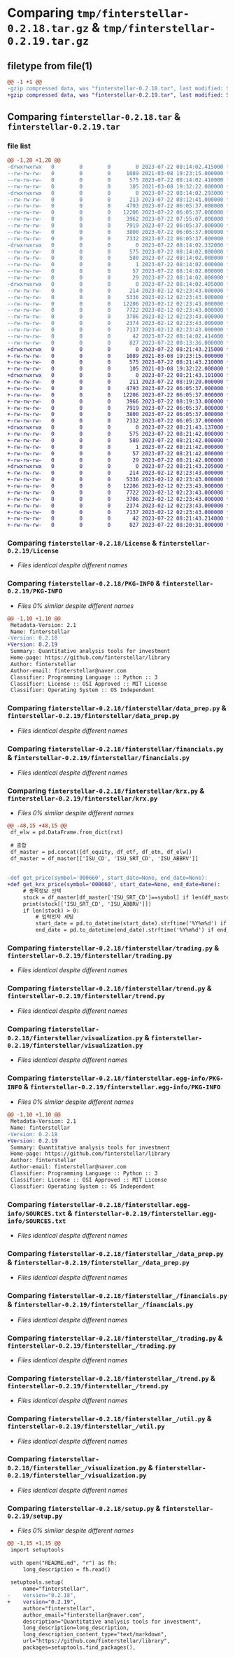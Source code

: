 # Comparing `tmp/finterstellar-0.2.18.tar.gz` & `tmp/finterstellar-0.2.19.tar.gz`

## filetype from file(1)

```diff
@@ -1 +1 @@
-gzip compressed data, was "finterstellar-0.2.18.tar", last modified: Sat Jul 22 08:14:02 2023, max compression
+gzip compressed data, was "finterstellar-0.2.19.tar", last modified: Sat Jul 22 08:21:43 2023, max compression
```

## Comparing `finterstellar-0.2.18.tar` & `finterstellar-0.2.19.tar`

### file list

```diff
@@ -1,28 +1,28 @@
-drwxrwxrwx   0        0        0        0 2023-07-22 08:14:02.415000 finterstellar-0.2.18/
--rw-rw-rw-   0        0        0     1089 2021-03-08 19:23:15.000000 finterstellar-0.2.18/License
--rw-rw-rw-   0        0        0      575 2023-07-22 08:14:02.410000 finterstellar-0.2.18/PKG-INFO
--rw-rw-rw-   0        0        0      105 2021-03-08 19:32:22.000000 finterstellar-0.2.18/README.md
-drwxrwxrwx   0        0        0        0 2023-07-22 08:14:02.293000 finterstellar-0.2.18/finterstellar/
--rw-rw-rw-   0        0        0      213 2023-07-22 08:12:41.000000 finterstellar-0.2.18/finterstellar/__init__.py
--rw-rw-rw-   0        0        0     4793 2023-07-22 06:05:37.000000 finterstellar-0.2.18/finterstellar/data_prep.py
--rw-rw-rw-   0        0        0    12206 2023-07-22 06:05:37.000000 finterstellar-0.2.18/finterstellar/financials.py
--rw-rw-rw-   0        0        0     3962 2023-07-22 07:55:07.000000 finterstellar-0.2.18/finterstellar/krx.py
--rw-rw-rw-   0        0        0     7919 2023-07-22 06:05:37.000000 finterstellar-0.2.18/finterstellar/trading.py
--rw-rw-rw-   0        0        0     3800 2023-07-22 06:05:37.000000 finterstellar-0.2.18/finterstellar/trend.py
--rw-rw-rw-   0        0        0     7332 2023-07-22 06:05:37.000000 finterstellar-0.2.18/finterstellar/visualization.py
-drwxrwxrwx   0        0        0        0 2023-07-22 08:14:02.332000 finterstellar-0.2.18/finterstellar.egg-info/
--rw-rw-rw-   0        0        0      575 2023-07-22 08:14:02.000000 finterstellar-0.2.18/finterstellar.egg-info/PKG-INFO
--rw-rw-rw-   0        0        0      580 2023-07-22 08:14:02.000000 finterstellar-0.2.18/finterstellar.egg-info/SOURCES.txt
--rw-rw-rw-   0        0        0        1 2023-07-22 08:14:02.000000 finterstellar-0.2.18/finterstellar.egg-info/dependency_links.txt
--rw-rw-rw-   0        0        0       57 2023-07-22 08:14:02.000000 finterstellar-0.2.18/finterstellar.egg-info/requires.txt
--rw-rw-rw-   0        0        0       29 2023-07-22 08:14:02.000000 finterstellar-0.2.18/finterstellar.egg-info/top_level.txt
-drwxrwxrwx   0        0        0        0 2023-07-22 08:14:02.405000 finterstellar-0.2.18/finterstellar_/
--rw-rw-rw-   0        0        0      214 2023-02-12 02:23:43.000000 finterstellar-0.2.18/finterstellar_/__init__.py
--rw-rw-rw-   0        0        0     5336 2023-02-12 02:23:43.000000 finterstellar-0.2.18/finterstellar_/data_prep.py
--rw-rw-rw-   0        0        0    12206 2023-02-12 02:23:43.000000 finterstellar-0.2.18/finterstellar_/financials.py
--rw-rw-rw-   0        0        0     7722 2023-02-12 02:23:43.000000 finterstellar-0.2.18/finterstellar_/trading.py
--rw-rw-rw-   0        0        0     3706 2023-02-12 02:23:43.000000 finterstellar-0.2.18/finterstellar_/trend.py
--rw-rw-rw-   0        0        0     2374 2023-02-12 02:23:43.000000 finterstellar-0.2.18/finterstellar_/util.py
--rw-rw-rw-   0        0        0     7137 2023-02-12 02:23:43.000000 finterstellar-0.2.18/finterstellar_/visualization.py
--rw-rw-rw-   0        0        0       42 2023-07-22 08:14:02.414000 finterstellar-0.2.18/setup.cfg
--rw-rw-rw-   0        0        0      827 2023-07-22 08:13:36.000000 finterstellar-0.2.18/setup.py
+drwxrwxrwx   0        0        0        0 2023-07-22 08:21:43.215000 finterstellar-0.2.19/
+-rw-rw-rw-   0        0        0     1089 2021-03-08 19:23:15.000000 finterstellar-0.2.19/License
+-rw-rw-rw-   0        0        0      575 2023-07-22 08:21:43.210000 finterstellar-0.2.19/PKG-INFO
+-rw-rw-rw-   0        0        0      105 2021-03-08 19:32:22.000000 finterstellar-0.2.19/README.md
+drwxrwxrwx   0        0        0        0 2023-07-22 08:21:43.101000 finterstellar-0.2.19/finterstellar/
+-rw-rw-rw-   0        0        0      211 2023-07-22 08:19:20.000000 finterstellar-0.2.19/finterstellar/__init__.py
+-rw-rw-rw-   0        0        0     4793 2023-07-22 06:05:37.000000 finterstellar-0.2.19/finterstellar/data_prep.py
+-rw-rw-rw-   0        0        0    12206 2023-07-22 06:05:37.000000 finterstellar-0.2.19/finterstellar/financials.py
+-rw-rw-rw-   0        0        0     3966 2023-07-22 08:19:33.000000 finterstellar-0.2.19/finterstellar/krx.py
+-rw-rw-rw-   0        0        0     7919 2023-07-22 06:05:37.000000 finterstellar-0.2.19/finterstellar/trading.py
+-rw-rw-rw-   0        0        0     3800 2023-07-22 06:05:37.000000 finterstellar-0.2.19/finterstellar/trend.py
+-rw-rw-rw-   0        0        0     7332 2023-07-22 06:05:37.000000 finterstellar-0.2.19/finterstellar/visualization.py
+drwxrwxrwx   0        0        0        0 2023-07-22 08:21:43.137000 finterstellar-0.2.19/finterstellar.egg-info/
+-rw-rw-rw-   0        0        0      575 2023-07-22 08:21:42.000000 finterstellar-0.2.19/finterstellar.egg-info/PKG-INFO
+-rw-rw-rw-   0        0        0      580 2023-07-22 08:21:42.000000 finterstellar-0.2.19/finterstellar.egg-info/SOURCES.txt
+-rw-rw-rw-   0        0        0        1 2023-07-22 08:21:42.000000 finterstellar-0.2.19/finterstellar.egg-info/dependency_links.txt
+-rw-rw-rw-   0        0        0       57 2023-07-22 08:21:42.000000 finterstellar-0.2.19/finterstellar.egg-info/requires.txt
+-rw-rw-rw-   0        0        0       29 2023-07-22 08:21:42.000000 finterstellar-0.2.19/finterstellar.egg-info/top_level.txt
+drwxrwxrwx   0        0        0        0 2023-07-22 08:21:43.205000 finterstellar-0.2.19/finterstellar_/
+-rw-rw-rw-   0        0        0      214 2023-02-12 02:23:43.000000 finterstellar-0.2.19/finterstellar_/__init__.py
+-rw-rw-rw-   0        0        0     5336 2023-02-12 02:23:43.000000 finterstellar-0.2.19/finterstellar_/data_prep.py
+-rw-rw-rw-   0        0        0    12206 2023-02-12 02:23:43.000000 finterstellar-0.2.19/finterstellar_/financials.py
+-rw-rw-rw-   0        0        0     7722 2023-02-12 02:23:43.000000 finterstellar-0.2.19/finterstellar_/trading.py
+-rw-rw-rw-   0        0        0     3706 2023-02-12 02:23:43.000000 finterstellar-0.2.19/finterstellar_/trend.py
+-rw-rw-rw-   0        0        0     2374 2023-02-12 02:23:43.000000 finterstellar-0.2.19/finterstellar_/util.py
+-rw-rw-rw-   0        0        0     7137 2023-02-12 02:23:43.000000 finterstellar-0.2.19/finterstellar_/visualization.py
+-rw-rw-rw-   0        0        0       42 2023-07-22 08:21:43.214000 finterstellar-0.2.19/setup.cfg
+-rw-rw-rw-   0        0        0      827 2023-07-22 08:20:31.000000 finterstellar-0.2.19/setup.py
```

### Comparing `finterstellar-0.2.18/License` & `finterstellar-0.2.19/License`

 * *Files identical despite different names*

### Comparing `finterstellar-0.2.18/PKG-INFO` & `finterstellar-0.2.19/PKG-INFO`

 * *Files 0% similar despite different names*

```diff
@@ -1,10 +1,10 @@
 Metadata-Version: 2.1
 Name: finterstellar
-Version: 0.2.18
+Version: 0.2.19
 Summary: Quantitative analysis tools for investment
 Home-page: https://github.com/finterstellar/library
 Author: finterstellar
 Author-email: finterstellar@naver.com
 Classifier: Programming Language :: Python :: 3
 Classifier: License :: OSI Approved :: MIT License
 Classifier: Operating System :: OS Independent
```

### Comparing `finterstellar-0.2.18/finterstellar/data_prep.py` & `finterstellar-0.2.19/finterstellar/data_prep.py`

 * *Files identical despite different names*

### Comparing `finterstellar-0.2.18/finterstellar/financials.py` & `finterstellar-0.2.19/finterstellar/financials.py`

 * *Files identical despite different names*

### Comparing `finterstellar-0.2.18/finterstellar/krx.py` & `finterstellar-0.2.19/finterstellar/krx.py`

 * *Files 0% similar despite different names*

```diff
@@ -48,15 +48,15 @@
 df_elw = pd.DataFrame.from_dict(rst)
 
 # 종합
 df_master = pd.concat([df_equity, df_etf, df_etn, df_elw])
 df_master = df_master[['ISU_CD', 'ISU_SRT_CD', 'ISU_ABBRV']]
 
 
-def get_price(symbol='000660', start_date=None, end_date=None):
+def get_krx_price(symbol='000660', start_date=None, end_date=None):
     # 종목정보 선택
     stock = df_master[df_master['ISU_SRT_CD']==symbol] if len(df_master[df_master['ISU_ABBRV']==symbol.upper()])<1 else df_master[df_master['ISU_ABBRV']==symbol.upper()]
     print(stock[['ISU_SRT_CD', 'ISU_ABBRV']])
     if len(stock) > 0:
         # 입력인자 세팅
         start_date = pd.to_datetime(start_date).strftime('%Y%m%d') if start_date else (pd.Timestamp.today()-pd.DateOffset(days=7)).strftime('%Y%m%d')
         end_date = pd.to_datetime(end_date).strftime('%Y%m%d') if end_date else pd.Timestamp.today().strftime('%Y%m%d')
```

### Comparing `finterstellar-0.2.18/finterstellar/trading.py` & `finterstellar-0.2.19/finterstellar/trading.py`

 * *Files identical despite different names*

### Comparing `finterstellar-0.2.18/finterstellar/trend.py` & `finterstellar-0.2.19/finterstellar/trend.py`

 * *Files identical despite different names*

### Comparing `finterstellar-0.2.18/finterstellar/visualization.py` & `finterstellar-0.2.19/finterstellar/visualization.py`

 * *Files identical despite different names*

### Comparing `finterstellar-0.2.18/finterstellar.egg-info/PKG-INFO` & `finterstellar-0.2.19/finterstellar.egg-info/PKG-INFO`

 * *Files 0% similar despite different names*

```diff
@@ -1,10 +1,10 @@
 Metadata-Version: 2.1
 Name: finterstellar
-Version: 0.2.18
+Version: 0.2.19
 Summary: Quantitative analysis tools for investment
 Home-page: https://github.com/finterstellar/library
 Author: finterstellar
 Author-email: finterstellar@naver.com
 Classifier: Programming Language :: Python :: 3
 Classifier: License :: OSI Approved :: MIT License
 Classifier: Operating System :: OS Independent
```

### Comparing `finterstellar-0.2.18/finterstellar.egg-info/SOURCES.txt` & `finterstellar-0.2.19/finterstellar.egg-info/SOURCES.txt`

 * *Files identical despite different names*

### Comparing `finterstellar-0.2.18/finterstellar_/data_prep.py` & `finterstellar-0.2.19/finterstellar_/data_prep.py`

 * *Files identical despite different names*

### Comparing `finterstellar-0.2.18/finterstellar_/financials.py` & `finterstellar-0.2.19/finterstellar_/financials.py`

 * *Files identical despite different names*

### Comparing `finterstellar-0.2.18/finterstellar_/trading.py` & `finterstellar-0.2.19/finterstellar_/trading.py`

 * *Files identical despite different names*

### Comparing `finterstellar-0.2.18/finterstellar_/trend.py` & `finterstellar-0.2.19/finterstellar_/trend.py`

 * *Files identical despite different names*

### Comparing `finterstellar-0.2.18/finterstellar_/util.py` & `finterstellar-0.2.19/finterstellar_/util.py`

 * *Files identical despite different names*

### Comparing `finterstellar-0.2.18/finterstellar_/visualization.py` & `finterstellar-0.2.19/finterstellar_/visualization.py`

 * *Files identical despite different names*

### Comparing `finterstellar-0.2.18/setup.py` & `finterstellar-0.2.19/setup.py`

 * *Files 0% similar despite different names*

```diff
@@ -1,15 +1,15 @@
 import setuptools
 
 with open("README.md", "r") as fh:
     long_description = fh.read()
 
 setuptools.setup(
     name="finterstellar",
-    version="0.2.18",
+    version="0.2.19",
     author="finterstellar",
     author_email="finterstellar@naver.com",
     description="Quantitative analysis tools for investment",
     long_description=long_description,
     long_description_content_type="text/markdown",
     url="https://github.com/finterstellar/library",
     packages=setuptools.find_packages(),
```

